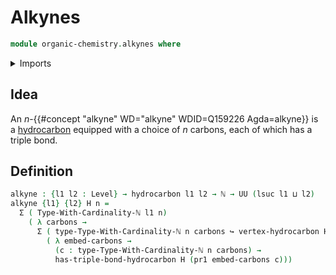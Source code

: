 # Alkynes

```agda
module organic-chemistry.alkynes where
```

<details><summary>Imports</summary>

```agda
open import elementary-number-theory.natural-numbers

open import foundation.dependent-pair-types
open import foundation.embeddings
open import foundation.universe-levels

open import organic-chemistry.hydrocarbons
open import organic-chemistry.saturated-carbons

open import univalent-combinatorics.finite-types
```

</details>

## Idea

An $n$-{{#concept "alkyne" WD="alkyne" WDID=Q159226 Agda=alkyne}} is a
[hydrocarbon](organic-chemistry.hydrocarbons.md) equipped with a choice of $n$
carbons, each of which has a triple bond.

## Definition

```agda
alkyne : {l1 l2 : Level} → hydrocarbon l1 l2 → ℕ → UU (lsuc l1 ⊔ l2)
alkyne {l1} {l2} H n =
  Σ ( Type-With-Cardinality-ℕ l1 n)
    ( λ carbons →
      Σ ( type-Type-With-Cardinality-ℕ n carbons ↪ vertex-hydrocarbon H)
        ( λ embed-carbons →
          (c : type-Type-With-Cardinality-ℕ n carbons) →
          has-triple-bond-hydrocarbon H (pr1 embed-carbons c)))
```
